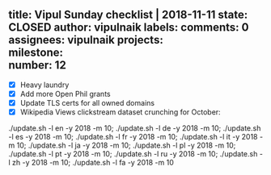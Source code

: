title:	Vipul Sunday checklist | 2018-11-11
state:	CLOSED
author:	vipulnaik
labels:	
comments:	0
assignees:	vipulnaik
projects:	
milestone:	
number:	12
--
- [x] Heavy laundry
- [x] Add more Open Phil grants
- [x] Update TLS certs for all owned domains
- [x] Wikipedia Views clickstream dataset crunching for October:

./update.sh -l en -y 2018 -m 10; ./update.sh -l de -y 2018 -m 10; ./update.sh -l es  -y 2018 -m 10; ./update.sh -l fr  -y 2018 -m 10; ./update.sh -l it  -y 2018 -m 10; ./update.sh -l ja  -y 2018 -m 10; ./update.sh -l pl  -y 2018 -m 10; ./update.sh -l pt  -y 2018 -m 10; ./update.sh -l ru  -y 2018 -m 10; ./update.sh -l zh  -y 2018 -m 10; ./update.sh -l fa  -y 2018 -m 10
